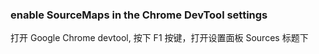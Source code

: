 ### enable SourceMaps in the Chrome DevTool settings

打开 Google Chrome devtool, 按下 F1 按键，打开设置面板 Sources 标题下

